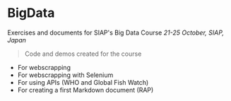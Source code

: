 # BigData
Exercises and documents for SIAP's Big Data Course
*21-25 October, SIAP, Japan*
> Code and demos created for the course
- For webscrapping
- For  webscrapping with Selenium
- For using APIs (WHO and Global Fish Watch)
- For creating a first Markdown document (RAP)
